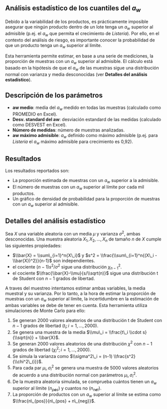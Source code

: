 Análisis estadístico de los cuantiles del *a*<sub>*w*</sub>
-----------------------------------------------------------

Debido a la variabilidad de los productos, es prácticamente imposible
asegurar que ningún producto dentro de un lote tenga un
*a*<sub>*w*</sub> superior al admisible (p.ej. el *a*<sub>*w*</sub> que
permita el crecimiento de *Listeria*). Por ello, en el contexto del
análisis de riesgo, es importante conocer la probabilidad de que un
producto tenga un *a*<sub>*w*</sub> superior al límite.

Esta herramienta permite estimar, en base a una serie de mediciones, la
proporción de muestras con un *a*<sub>*w*</sub> superior al admisible.
El cálculo está basado en la hipótesis de que el *a*<sub>*w*</sub> de
las muestras sigue una distribución normal con varianza y media
desconocidas (ver **Detalles del análisis estadístico**).

Descripción de los parámetros
-----------------------------

-   **aw medio**: media del *a*<sub>*w*</sub> medido en todas las
    muestras (calculado como PROMEDIO en Excel).
-   **Desv. standard del aw**: desviación estandard de las medidas
    (calculado como DESVEST en Excel).
-   **Número de medidas**: número de muestras analizadas.
-   **aw máximo admisible**: *a*<sub>*w*</sub> definido como máximo
    admisible (p.ej. para *Listeria* el *a*<sub>*w*</sub> máximo
    admisible para crecimiento es 0,92).

Resultados
----------

Los resultados reportados son:

-   La proporción estimada de muestras con un *a*<sub>*w*</sub> superior
    a la admisible.
-   El número de muestras con un *a*<sub>*w*</sub> superior al límite
    por cada mil productos.
-   Un gráfico de densidad de probabilidad para la proporción de
    muestras con un *a*<sub>*w*</sub> superior al admisible.

Detalles del análisis estadístico
---------------------------------

Sea *X* una variable aleatoria con un media *μ* y varianza
*σ*<sup>2</sup>, ambas desconocidas. Una muestra aleatoria
*X*<sub>1</sub>, *X*<sub>2</sub>, ..., *X*<sub>*n*</sub> de tamaño *n*
de *X* cumple las siguientes propiedades:

-   $\\bar{X} = \\sum\_{i=1}^n{X\_i}$ y
    $s^2 = \\frac{\\sum\_{i=1}^n{(X\_i - \\bar{X})^2}}{n-1}$ son
    independientes.
-   el cociente (*n* − 1)*s*<sup>2</sup>/*σ*<sup>2</sup> sigue una
    distribución *χ*<sub>*n* − 1</sub><sup>2</sup>.
-   el cociente $\\frac{\\bar{X}-\\mu}{s/\\sqrt(n)}$ sigue una
    distribución t de Student con *n* − 1 grados de libertad.

A traves del muestreo intentamos estimar ambas variables, la media
muestral y su varianza. Por lo tanto, a la hora de estimar la proporción
de muestras con un *a*<sub>*w*</sub> superior al límite, la
incertidumbre en la estimación de ambas variables se debe de tener en
cuenta. Esta herramienta utiliza simulaciones de Monte Carlo para ello:

1.  Se generan 2000 valores aleatorios de una distribución t de Student
    con *n* − 1 grados de libertad
    (*t*<sub>*i*</sub>; *i* = 1, ..., 2000).
2.  Se genera una muestra de la media
    $\\mu\_i = \\frac{t\_i \\cdot s}{\\sqrt{n}} + \\bar{X}$.
3.  Se generan 2000 valores aleatorios de una distribución
    *χ*<sup>2</sup> con *n* − 1 grados de libertad
    (*χ*<sub>*i*</sub><sup>2</sup>; *i* = 1, ..., 2000).
4.  Se simula la varianza como
    $\\sigma^2\_i = (n-1) \\frac{s^2}{\\chi^2\_{i}}$.
5.  Para cada par *μ*<sub>*i*</sub>, *σ*<sub>*i*</sub><sup>2</sup> se
    genera una muestra de 5000 valores aleatorios de acuerdo a una
    distribución normal con parámetros
    *μ*<sub>*i*</sub>, *σ*<sub>*i*</sub><sup>2</sup>.
6.  De la muestra aleatoria simulada, se comprueba cuántos tienen un
    *a*<sub>*w*</sub> superior al límite (*n*<sub>*p**o**s*</sub>) y
    cuantos no (*n*<sub>*n**e**t*</sub>).
7.  La proporción de productos con un *a*<sub>*w*</sub> superior al
    límite se estima como $\\frac{n\_{pos}}{n\_{pos} + n\_{neg}}$.
